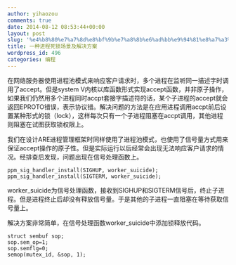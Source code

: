```yaml
---
author: yihaozou
comments: true
date: 2014-08-12 08:53:44+00:00
layout: post
slug: '%e4%b8%80%e7%a7%8d%e8%bf%9b%e7%a8%8b%e6%ad%bb%e9%94%81%e8%a7%a3%e5%86%b3%e6%96%b9%e6%a1%88'
title: 一种进程死锁场景及解决方案
wordpress_id: 496
categories: 编程
---
```


在网络服务器使用进程池模式来响应客户请求时，多个进程在监听同一描述字时调用了accept。但是system V内核以库函数形式实现accept函数，并非原子操作，如果我们仍然用多个进程同时accpt套接字描述符的话，某个子进程的accept就会返回EPROTO错误，表示协议错。解决问题的方法是在应用进程调用accpt前后设置某种形式的锁（lock），这样每次只有一个子进程阻塞在accpt调用，其他进程则阻塞在试图获取锁权限上。

我们在设计ARE进程管理框架时同样使用了进程池模式，也使用了信号量方式用来保证accept操作的原子性。但是实际运行以后经常会出现无法响应客户请求的情况。经排查后发现，问题出现在信号处理函数上。

    
    ppm_sig_handler_install(SIGHUP, worker_suicide);
    ppm_sig_handler_install(SIGTERM, worker_suicide);


worker_suicide为信号处理函数，接收到SIGHUP和SIGTERM信号后，终止子进程。但是进程终止后却没有释放信号量。于是其他的子进程一直阻塞在等待获取信号量上。

解决方案非常简单，在信号处理函数worker_suicide中添加锁释放代码。

    
    struct sembuf sop;
    sop.sem_op=1;
    sop.semflg=0;
    semop(mutex_id, &sop, 1);
